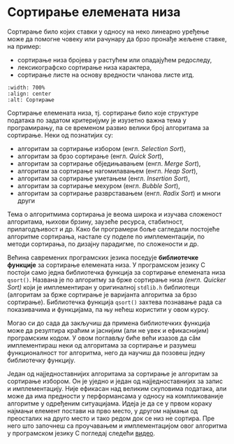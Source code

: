 # Сортирање елемената низа

Сортирање било којих ставки у односу на неко линеарно уређење може да помогне
човеку или рачунару да брзо пронађе жељене ставке, на пример:

- сортирање низа бројева у растућем или опадајућем редоследу,
- лексикографско сортирање низа карактера,
- сортирање листе на основу вредности чланова листе итд.

```{image} images/sort.png
:width: 700%
:align: center
:alt: Сортирање
```

Сортирање елемената низа, тј. сортирање било које структуре података по задатом
критеријуму је изузетно важна тема у програмирању, па се временом развио велики
број алгоритама за сортирање. Неки од познатијих су:

- алгоритам за сортирање избором (енгл. *Selection Sort*),
- алгоритам за брзо сортирање (енгл. *Quick Sort*),
- алгоритам за сортирање обједињавањем (енгл. *Merge Sort*),
- алгоритам за сортирање нагомилавањем (енгл. *Heap Sort*),
- алгоритам за сортирање уметањем (енгл. *Insertion Sort*),
- алгоритам за сортирање мехуром (енгл. *Bubble Sort*),
- алгоритам за сортирање разврставањем (енгл. *Radix Sort*) и многи други

Тема о алгоритмима сортирања је веома широка и изучава сложеност алгоритама,
њихови брзину, заузеће ресурса, стабилност, прилагодљивост и др. Како би
програмери боље сагледали постојеће алгоритме сортирања, настале су поделе
по имплементацији, по методи сортирања, по дизајну парадигме, по сложености
и др.

Већина савремених програмских језика поседује **библиотечке функције** за
сортирање елемената низа. У програмском језику C постоји само једна библиотечка
функција за сортирање елемената низа `qsort()`. Названа је по алгоритму за
брже сортирање низа *(енгл. Quicker Sort)* који је имплементиран у оригиналној
`stdlib.h` библиотеци (алгоритам за брже сортирање је варијанта алгоритма за
брзо сортирање). Библиотечка функција `qsort()` захтева познавање рада са
показивачима и функцијама, па њу нећеш користити у овом курсу.

Могао си до сада да закључиш да примена библиотечких функција може да резултира
краћим и јаснијим (али не увек и ефикаснијим) програмским кодом. У овом
поглављу биће већи изазов да сâм имплементираш неки од алгоритама за сортирање
и разумеш функционалност тог алгоритма, него да научиш да позовеш једну
библиотечку функцију.

Један од најједноставнијих алгоритама за сортирање је алгоритам за сортирање
избором. Он је уједно и један од најједноставнијих за запис и имплементацију.
Није ефикасан над великим скуповима података, али може да има предности у
перформансама у односу на компликованије алгоритме у одређеним ситуацијама.
Идеја је да се у првом кораку најмањи елемент постави на прво место, у другом
најмањи од преосталих на друго место и тако редом док се низ не сортира.
Пре него што започнеш са проучавањем и имплементацијом овог алгоритма у
програмском језику C погледај следећи
[видео](https://www.youtube.com/watch?v=Ns4TPTC8whw).
